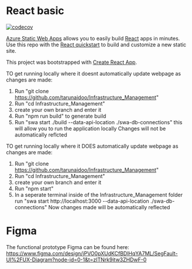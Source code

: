# React basic

[![codecov](https://codecov.io/github/tarunaidoo/Infrastructure_Management/graph/badge.svg?token=MYJYTZYZ9P)](https://codecov.io/github/tarunaidoo/Infrastructure_Management)

[Azure Static Web Apps](https://docs.microsoft.com/azure/static-web-apps/overview) allows you to easily build [React](https://reactjs.org/) apps in minutes. Use this repo with the [React quickstart](https://docs.microsoft.com/azure/static-web-apps/getting-started?tabs=react) to build and customize a new static site.

This project was bootstrapped with [Create React App](https://github.com/facebook/create-react-app).

TO get running locally where it doesnt automatically update webpage as changes are made:
1. Run "git clone https://github.com/tarunaidoo/Infrastructure_Management"
2. Run "cd Infrastructure_Management"
3. create your own branch and enter it
4. Run "npm run build" to generate build
5. Run "swa start ./build --data-api-location ./swa-db-connections" this will allow you to run the application locally
Changes will not be automatically reflcted

TO get running locally where it DOES automatically update webpage as changes are made:
1. Run "git clone https://github.com/tarunaidoo/Infrastructure_Management"
2. Run "cd Infrastructure_Management"
3. create your own branch and enter it
4. Run "npm start"
5. In a seperate terminal inside of the Infrastructure_Management folder run "swa start http://localhost:3000 --data-api-location ./swa-db-connections"
Now changes made will be automatically reflected

# Figma
The functional prototype Figma can be found here: https://www.figma.com/design/jPVO0pXUdKCfBDlHqYA7ML/SegFault-UI%2FUX-Diagram?node-id=0-1&t=zITNrk9itw3ZHDwF-0





